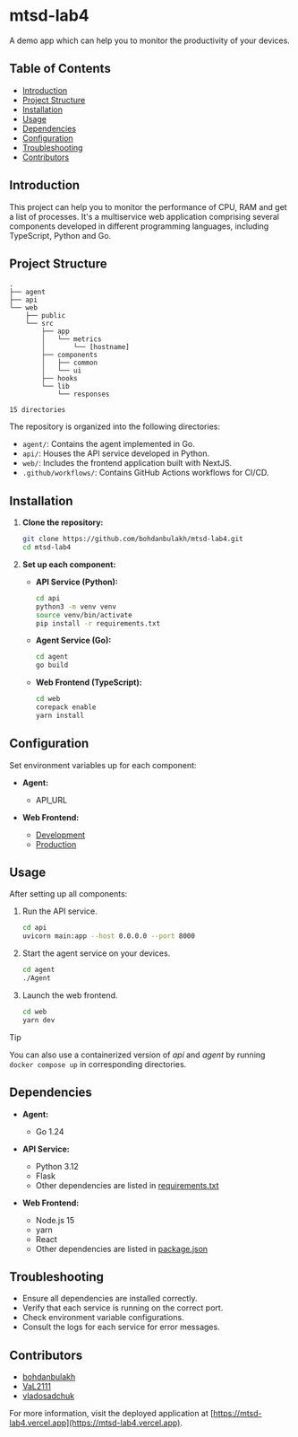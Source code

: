 # mtsd-lab4

A demo app which can help you to monitor the productivity of your devices.

## Table of Contents

* [Introduction](#introduction)
* [Project Structure](#project-structure)
* [Installation](#installation)
* [Usage](#usage)
* [Dependencies](#dependencies)
* [Configuration](#configuration)
* [Troubleshooting](#troubleshooting)
* [Contributors](#contributors)

## Introduction

This project can help you to monitor the performance of CPU, RAM and get a list of processes. It's a multiservice web
application comprising several components developed in different programming languages, including TypeScript, Python and
Go.

## Project Structure

```
.
├── agent
├── api
└── web
    ├── public
    └── src
        ├── app
        │   └── metrics
        │       └── [hostname]
        ├── components
        │   ├── common
        │   └── ui
        ├── hooks
        └── lib
            └── responses

15 directories
```

The repository is organized into the following directories:

* `agent/`: Contains the agent implemented in Go.
* `api/`: Houses the API service developed in Python.
* `web/`: Includes the frontend application built with NextJS.
* `.github/workflows/`: Contains GitHub Actions workflows for CI/CD.

## Installation

1. **Clone the repository:**

   ```bash
   git clone https://github.com/bohdanbulakh/mtsd-lab4.git
   cd mtsd-lab4
   ```

2. **Set up each component:**
    * **API Service (Python):**

      ```bash
      cd api
      python3 -m venv venv
      source venv/bin/activate
      pip install -r requirements.txt
      ```

    * **Agent Service (Go):**

      ```bash
      cd agent
      go build
      ```

    * **Web Frontend (TypeScript):**

      ```bash
      cd web
      corepack enable
      yarn install
      ```

## Configuration

Set environment variables up for each component:

* **Agent:**

    * API_URL

* **Web Frontend:**

    * [Development](./web/.env.development)
    * [Production](./web/.env.production)

## Usage

After setting up all components:

1. Run the API service.
    ```bash
   cd api
   uvicorn main:app --host 0.0.0.0 --port 8000
   ```

2. Start the agent service on your devices.
    ```bash
   cd agent
   ./Agent
   ```

3. Launch the web frontend.
    ```bash
   cd web
   yarn dev
    ```

> [!TIP]
> You can also use a containerized version of *api* and *agent* by running `docker compose up` in corresponding
> directories.

## Dependencies

* **Agent:**

    * Go 1.24

* **API Service:**

    * Python 3.12
    * Flask
    * Other dependencies are listed in [requirements.txt](./api/requirements.txt)

* **Web Frontend:**

    * Node.js 15
    * yarn
    * React
    * Other dependencies are listed in [package.json](./web/package.json)

## Troubleshooting

* Ensure all dependencies are installed correctly.
* Verify that each service is running on the correct port.
* Check environment variable configurations.
* Consult the logs for each service for error messages.

## Contributors

* [bohdanbulakh](https://github.com/bohdanbulakh)
* [VaL2111](https://github.com/VaL2111)
* [vladosadchuk](https://github.com/vladosadchuk)

For more information, visit the deployed application at [https://mtsd-lab4.vercel.app](https://mtsd-lab4.vercel.app).
